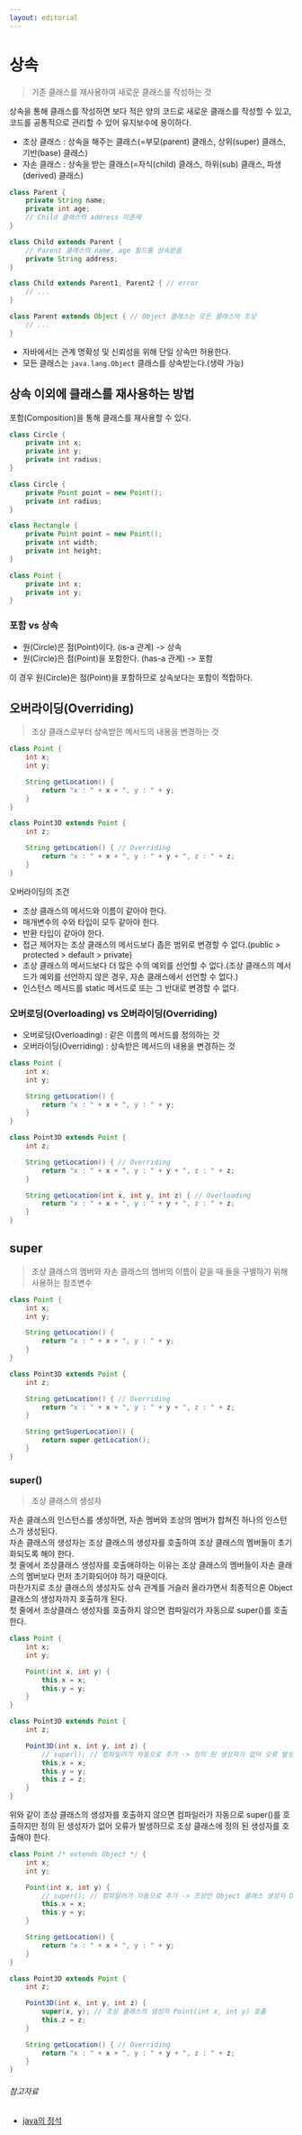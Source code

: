 ```yaml
---
layout: editorial
---
```


# 상속

> 기존 클래스를 재사용하여 새로운 클래스를 작성하는 것

상속을 통해 클래스를 작성하면 보다 적은 양의 코드로 새로운 클래스를 작성할 수 있고, 코드를 공통적으로 관리할 수 있어 유지보수에 용이하다.

- 조상 클래스 : 상속을 해주는 클래스(=부모(parent) 클래스, 상위(super) 클래스, 기반(base) 클래스)
- 자손 클래스 : 상속을 받는 클래스(=자식(child) 클래스, 하위(sub) 클래스, 파생(derived) 클래스)

```java
class Parent {
    private String name;
    private int age;
    // Child 클래스의 address 미존재 
}

class Child extends Parent {
    // Parent 클래스의 name, age 필드를 상속받음
    private String address;
}

class Child extends Parent1, Parent2 { // error
    // ...
}

class Parent extends Object { // Object 클래스는 모든 클래스의 조상
    // ...
}
```

- 자바에서는 관계 명확성 및 신뢰성을 위해 단일 상속만 허용한다.
- 모든 클래스는 `java.lang.Object` 클래스를 상속받는다.(생략 가능)

## 상속 이외에 클래스를 재사용하는 방법

포함(Composition)을 통해 클래스를 재사용할 수 있다.

```java
class Circle {
    private int x;
    private int y;
    private int radius;
}
```

```java
class Circle {
    private Point point = new Point();
    private int radius;
}

class Rectangle {
    private Point point = new Point();
    private int width;
    private int height;
}

class Point {
    private int x;
    private int y;
}
```

### 포함 vs 상속

- 원(Circle)은 점(Point)이다. (is-a 관계) -> 상속
- 원(Circle)은 점(Point)을 포함한다. (has-a 관계) -> 포함

이 경우 원(Circle)은 점(Point)을 포함하므로 상속보다는 포함이 적합하다.

## 오버라이딩(Overriding)

> 조상 클래스로부터 상속받은 메서드의 내용을 변경하는 것

```java
class Point {
    int x;
    int y;

    String getLocation() {
        return "x : " + x + ", y : " + y;
    }
}

class Point3D extends Point {
    int z;

    String getLocation() { // Overriding
        return "x : " + x + ", y : " + y + ", z : " + z;
    }
}
```

오버라이딩의 조건

- 조상 클래스의 메서드와 이름이 같아야 한다.
- 매개변수의 수와 타입이 모두 같아야 한다.
- 반환 타입이 같아야 한다.
- 접근 제어자는 조상 클래스의 메서드보다 좁은 범위로 변경할 수 없다.(public > protected > default > private)
- 조상 클래스의 메서드보다 더 많은 수의 예외를 선언할 수 없다.(조상 클래스의 메서드가 예외를 선언하지 않은 경우, 자손 클래스에서 선언할 수 없다.)
- 인스턴스 메서드를 static 메서드로 또는 그 반대로 변경할 수 없다.

### 오버로딩(Overloading) vs 오버라이딩(Overriding)

- 오버로딩(Overloading) : 같은 이름의 메서드를 정의하는 것
- 오버라이딩(Overriding) : 상속받은 메서드의 내용을 변경하는 것

```java
class Point {
    int x;
    int y;

    String getLocation() {
        return "x : " + x + ", y : " + y;
    }
}

class Point3D extends Point {
    int z;

    String getLocation() { // Overriding
        return "x : " + x + ", y : " + y + ", z : " + z;
    }

    String getLocation(int x, int y, int z) { // Overloading
        return "x : " + x + ", y : " + y + ", z : " + z;
    }
}
```

## super

> 조상 클래스의 멤버와 자손 클래스의 멤버의 이름이 같을 때 둘을 구별하기 위해 사용하는 참조변수

```java
class Point {
    int x;
    int y;

    String getLocation() {
        return "x : " + x + ", y : " + y;
    }
}

class Point3D extends Point {
    int z;

    String getLocation() { // Overriding
        return "x : " + x + ", y : " + y + ", z : " + z;
    }

    String getSuperLocation() {
        return super.getLocation();
    }
}
```

### super()

> 조상 클래스의 생성자

자손 클래스의 인스턴스를 생성하면, 자손 멤버와 조상의 멤버가 합쳐진 하나의 인스턴스가 생성된다.  
자손 클래스의 생성자는 조상 클래스의 생성자를 호출하여 조상 클래스의 멤버들이 초기화되도록 해야 한다.  
첫 줄에서 조상클래스 생성자를 호출애햐하는 이유는 조상 클래스의 멤버들이 자손 클래스의 멤버보다 먼저 초기화되어야 하기 때문이다.  
마찬가지로 조상 클래스의 생성자도 상속 관계를 거슬러 올라가면서 최종적으론 Object 클래스의 생성자까지 호출하개 된다.  
첫 줄에서 조상클래스 생성자를 호출하지 않으면 컴파일러가 자동으로 super()를 호출한다.

```java
class Point {
    int x;
    int y;

    Point(int x, int y) {
        this.x = x;
        this.y = y;
    }
}

class Point3D extends Point {
    int z;

    Point3D(int x, int y, int z) {
        // super(); // 컴파일러가 자동으로 추가 -> 정의 된 생성자가 없어 오류 발생 
        this.x = x;
        this.y = y;
        this.z = z;
    }
}
```

위와 같이 조상 클래스의 생성자를 호출하지 않으면 컴파일러가 자동으로 super()를 호출하지만 정의 된 생성자가 없어 오류가 발생하므로 조상 클래스에 정의 된 생성자를 호출해야 한다.

```java
class Point /* extends Object */ {
    int x;
    int y;

    Point(int x, int y) {
        // super(); // 컴파일러가 자동으로 추가 -> 조상인 Object 클래스 생성자 Object() 호출
        this.x = x;
        this.y = y;
    }

    String getLocation() {
        return "x : " + x + ", y : " + y;
    }
}

class Point3D extends Point {
    int z;

    Point3D(int x, int y, int z) {
        super(x, y); // 조상 클래스의 생성자 Point(int x, int y) 호출
        this.z = z;
    }

    String getLocation() { // Overriding
        return "x : " + x + ", y : " + y + ", z : " + z;
    }
}
```

###### 참고자료

- [java의 정석](https://www.nl.go.kr/seoji/contents/S80100000000.do?schM=intgr_detail_view_isbn&page=1&pageUnit=10&schType=simple&schStr=Java의+정석&isbn=9788994492032&cipId=200741285%2C)